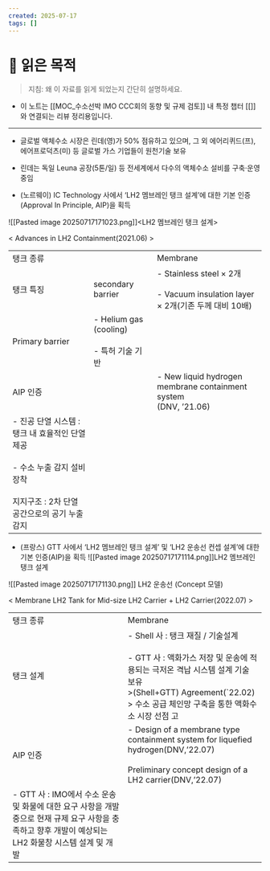 ```yaml
---
created: 2025-07-17
tags: []
---
```

# 🎯 읽은 목적  
> 지침: 왜 이 자료를 읽게 되었는지 간단히 설명하세요.

- 이 노트는 [[MOC_수소선박 IMO CCC회의 동향 및 규제 검토]] 내 특정 챕터 [[]]와 연결되는 리뷰 정리용입니다.  

---


- 글로벌 액체수소 시장은 린데(영)가 50% 점유하고 있으며, 그 외 에어리퀴드(프),에어프로덕츠(미) 등 글로벌 가스 기업들이 원천기술 보유

- 린데는 독일 Leuna 공장(5톤/일) 등 전세계에서 다수의 액체수소 설비를 구축‧운영 중임

- (노르웨이) IC Technology 사에서 ‘LH2 멤브레인 탱크 설계’에 대한 기본 인증(Approval In Principle, AIP)을 획득

![[Pasted image 20250717171023.png]]<LH2 멤브레인 탱크 설계>

< Advances in LH2 Containment(2021.06) >

|                                                                                          |                                          |                                                                            |
| ---------------------------------------------------------------------------------------- | ---------------------------------------- | -------------------------------------------------------------------------- |
| 탱크 종류                                                                                    |                                          | Membrane                                                                   |
| 탱크 특징                                                                                    | secondary barrier                        | - Stainless steel × 2개<br><br>- Vacuum insulation layer × 2개(기존 두께 대비 10배) |
| Primary barrier                                                                          | - Helium gas (cooling)<br><br>- 특허 기술 기반 |                                                                            |
| AIP 인증                                                                                   |                                          | - New liquid hydrogen membrane containment system  <br>(DNV, ’21.06)       |
| - 진공 단열 시스템 : 탱크 내 효율적인 단열 제공<br><br>- 수소 누출 감지 설비 장착<br><br>지지구조 : 2차 단열 공간으로의 공기 누출 감지 |                                          |                                                                            |

- (프랑스) GTT 사에서 ‘LH2 멤브레인 탱크 설계’ 및 ‘LH2 운송선 컨셉 설계’에 대한 기본 인증(AIP)을 획득
![[Pasted image 20250717171114.png]]LH2 멤브레인 탱크 설계

![[Pasted image 20250717171130.png]]
LH2 운송선 (Concept 모델)

< Membrane LH2 Tank for Mid-size LH2 Carrier + LH2 Carrier(2022.07) >

|   |   |
|---|---|
|탱크 종류|Membrane|
|탱크 설계|- Shell 사 : 탱크 재질 / 기술설계<br><br>- GTT 사 : 액화가스 저장 및 운송에 적용되는 극저온 격납 시스템 설계 기술 보유  <br>>(Shell+GTT) Agreement(`22.02) > 수소 공급 체인망 구축을 통한 액화수소 시장 선점 고|
|AIP 인증|- Design of a membrane type containment system for liquefied hydrogen(DNV,’22.07)<br><br>Preliminary concept design of a LH2 carrier(DNV,’22.07)|
|- GTT 사 : IMO에서 수소 운송 및 화물에 대한 요구 사항을 개발 중으로 현재 규제 요구 사항을 충족하고 향후 개발이 예상되는 LH2 화물창 시스템 설계 및 개발|   |
















